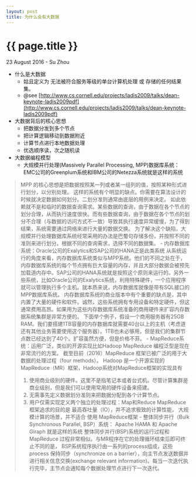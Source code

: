 ```yaml
---
layout: post
title: 为什么会有大数据
---
```


{{ page.title }}
================

<p class="meta">23 August 2016 - Su Zhou</p>

- 什么是大数据
    - 姑且定义为 无法被符合服务等级的单台计算机处理 或 存储的任何结果集。
    - @see [http://www.cs.cornell.edu/projects/ladis2009/talks/dean-keynote-ladis2009pdf](http://www.cs.cornell.edu/projects/ladis2009/talks/dean-keynote-ladis2009pdf) 
- 大数据背后的核心思想
    - 把数据分发到多个节点
    - 把计算逻辑移动到数据附近
    - 计算节点进行本地数据处理
    - 优选顺序读，次之随机读
- 大数据编程模型
    - 大规模并行处理(Massively Parallel Processing, MPP)数据库系统：EMC公司的Greenplum系统和IBM公司的Netezza系统就是这样的系统
> MPP 的核心思想是把数据按照某一列或者某一组列的值，按照某种形式进行划分，以分别处理。
> 这样的系统有个明显的缺点。你需要在算法设计的时候就决定数据如何划分。二划分准则通常由底层的用例来决定。
> 如此依赖就不是和临时的数据查询需求。某些数据的查询，由于数据在各个节点的划分合理，从而执行速度很快。而有些数据查询，由于数据在各个节点的划分不合理（与数据的访问方式不一致）导致其执行速度异常缓慢，为了得到结果，系统需要通过网络来进行大量的数据交换。
> 为了解决这个缺陷，大规模并行处理数据库系统经常采用的办法是巴蜀句存储多份，并按照不同的准则来进行划分。根据不同的查询需求，选择不同的数据集。
    - 内存数据库系统：Oracle公司的Exalytics和SAP公司的HANA正是此类系统
> 从系统运行的角度来看，内存数据库系统类似与MPP系统。他们的不同之处在于，内存数据库系统的每个节点拥有巨大容量的内存，并且大部分数据会被预先加载道内存中。SAP公司的HANA系统就是按照这个原则来运行的。另外一些系统，比如Oracle公司的Exalytics系统，利用特殊硬件，一个应用程序就可以管理执行多个主机。就本质来说，内存数据库就像是带有SQL接口的MPP数据库系统。
> 内存数据库系统的商业版本中有个重要的缺点是，其中内置了大量的硬件和软件。诚然，这些系统拥有专用设备和特定硬件，但这通常费用高昂。如果用为这些内存数据库系统准备的商用硬件来扩容内存数据系统集群是非常方便的。
> 下面举个例子，假设一个商用服务器有25GB RAM。我们要搭建1TB容量的内存数据库就需要40台以上的主机（考虑道还有其他业务需要使用这个服务器）。1TB也未必够用，但是我们的集群节点数已经达到了40个。扩容虽然方便，但是价格不菲。
    - MapReduce系统：运用广泛，类似的开源实现比如Hadoop
> MapReduce 编程泛型是现在非常流行的方案。 截至目前（2016）MapReduce 框架已被广泛的用于大数据的处理过程（four methods）。 Hadoop 是一个开源实现的 MapReduce（MR）框架，Hadoop系统对MapReduce框架的实现具有
> 1. 使用商业级别的硬件。这里不是指笔记本或者台式机。尽管计算集群是商业级别，但是我们可以使用常用的硬件设备来搭建。
> 2. 无需事先定义数据划分准则来把数据分配到各个计算节点。
> 3. 用户仅需实现定义两个独立的处理过程：Map和Reduce
MapReduce 框架追求的目的是 最高吞吐量（IO），并不追求极致的计算性能， 大规模计算的场景，并不适合 使用 MapReduce框架
    - 整体同步并行（Bulk Synchronous Parallel, BSP）系统： Apache HAMA 和 Apache Giraph 就是这样的系统
> 整体同步并行(BSP)系统的运行过程和 MapReduce 过程非常相似。与MR程序在它的处理循环结束后即可终止不同的是， BSP系统程序执行由一系列的process组成，这些process 保持同步（synchronize on a barrier），向主节点发送数据并进行相关信息交换(exchange relevant information)。每当一次迭代执行完毕，主节点会通知每个数据处理节点进行下一次迭代。
